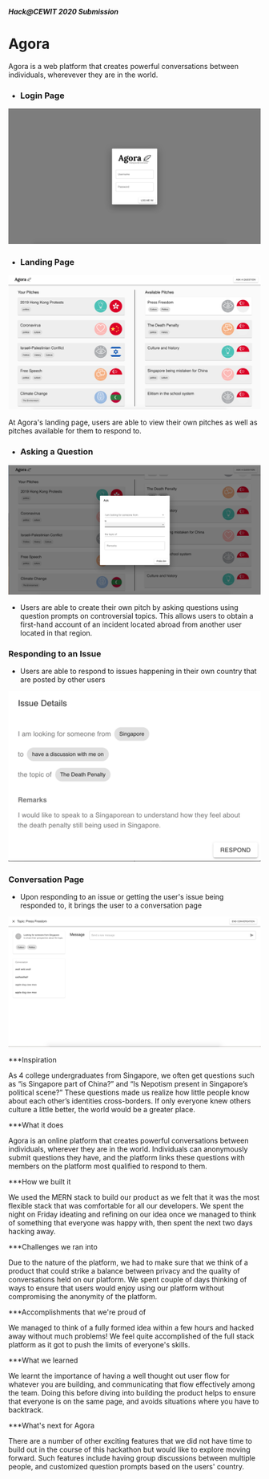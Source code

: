 ***Hack@CEWIT 2020 Submission***

# **Agora**

Agora is a web platform that creates powerful conversations between individuals, wherevever they are in the world. 

- ### **Login Page**
![Agora_Login_Page](src/assets/Agora_Login_Page.png) 


- ### **Landing Page**
![Agora Home Page](src/assets/Agora_Home_Page.png)

At Agora's landing page, users are able to view their own pitches as well as pitches available for them to respond to.

- ### **Asking a Question**

![Agora_Asking_A_Question](src/assets/Asking_A_Question_new.png)

- Users are able to create their own pitch by asking questions using question prompts on controversial topics. This allows users to obtain a first-hand account of an incident located abroad from another user located in that region.

### **Responding to an Issue**

- Users are able to respond to issues happening in their own country that are posted by other users

![Agora_Responding_to_Issue](src/assets/Respond_to_an_issue.png)

### **Conversation Page**
- Upon responding to an issue or getting the user's issue being responded to, it brings the user to a conversation page

![Agora_Responding_to_Issue](src/assets/Agora_Conversation_Page.png)

***Inspiration

As 4 college undergraduates from Singapore, we often get questions such as “is Singapore part of China?” and “Is Nepotism present in Singapore’s political scene?” These questions made us realize how little people know about each other’s identities cross-borders. If only everyone knew others culture a little better, the world would be a greater place.

***What it does

Agora is an online platform that creates powerful conversations between individuals, wherever they are in the world. Individuals can anonymously submit questions they have, and the platform links these questions with members on the platform most qualified to respond to them.

***How we built it

We used the MERN stack to build our product as we felt that it was the most flexible stack that was comfortable for all our developers. We spent the night on Friday ideating and refining on our idea once we managed to think of something that everyone was happy with, then spent the next two days hacking away.

***Challenges we ran into

Due to the nature of the platform, we had to make sure that we think of a product that could strike a balance between privacy and the quality of conversations held on our platform. We spent couple of days thinking of ways to ensure that users would enjoy using our platform without compromising the anonymity of the platform.

***Accomplishments that we're proud of

We managed to think of a fully formed idea within a few hours and hacked away without much problems! We feel quite accomplished of the full stack platform as it got to push the limits of everyone's skills.

***What we learned

We learnt the importance of having a well thought out user flow for whatever you are building, and communicating that flow effectively among the team. Doing this before diving into building the product helps to ensure that everyone is on the same page, and avoids situations where you have to backtrack.

***What's next for Agora

There are a number of other exciting features that we did not have time to build out in the course of this hackathon but would like to explore moving forward. Such features include having group discussions between multiple people, and customized question prompts based on the users' country.
